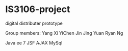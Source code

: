 # IS3106-project
digital distributer prototype

Group members:
Yang Xi
YiChen Jin
Jing Yuan
Ryan Ng

Java ee 7
JSF AJAX
MySql

